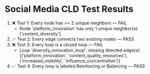 # Social Media CLD Test Results

1. ❌ Test 1: Every node has >= 2 unique neighbors — FAIL
    - Node 'platform_innovation' has only 1 unique neighbor(s): ['content_diversity']
2. ✅ Test 2: Every edge connects two existing nodes — PASS
3. ❌ Test 3: Every loop is a closed loop — FAIL
    - Loop 'diversity_innovation_loop': missing directed edge(s): [('platform_innovation', 'content_quality_resources'), ('increased_visibility', 'influence_concentration')]
4. ✅ Test 4: Every loop is labeled Reinforcing or Balancing — PASS